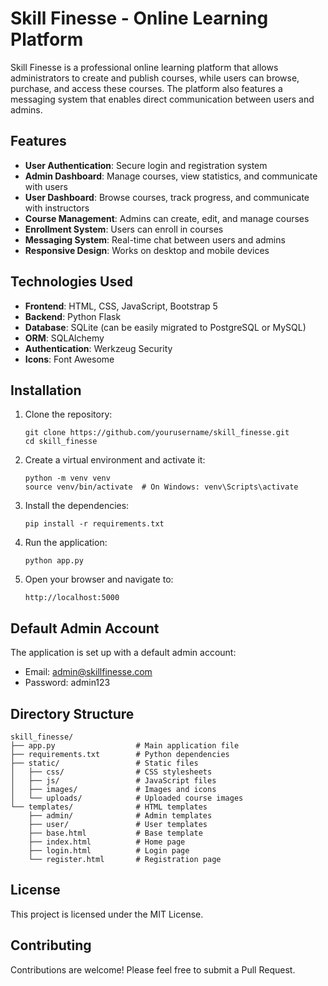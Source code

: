 # Skill Finesse - Online Learning Platform

Skill Finesse is a professional online learning platform that allows administrators to create and publish courses, while users can browse, purchase, and access these courses. The platform also features a messaging system that enables direct communication between users and admins.

## Features

- **User Authentication**: Secure login and registration system
- **Admin Dashboard**: Manage courses, view statistics, and communicate with users
- **User Dashboard**: Browse courses, track progress, and communicate with instructors
- **Course Management**: Admins can create, edit, and manage courses
- **Enrollment System**: Users can enroll in courses
- **Messaging System**: Real-time chat between users and admins
- **Responsive Design**: Works on desktop and mobile devices

## Technologies Used

- **Frontend**: HTML, CSS, JavaScript, Bootstrap 5
- **Backend**: Python Flask
- **Database**: SQLite (can be easily migrated to PostgreSQL or MySQL)
- **ORM**: SQLAlchemy
- **Authentication**: Werkzeug Security
- **Icons**: Font Awesome

## Installation

1. Clone the repository:
   ```
   git clone https://github.com/yourusername/skill_finesse.git
   cd skill_finesse
   ```

2. Create a virtual environment and activate it:
   ```
   python -m venv venv
   source venv/bin/activate  # On Windows: venv\Scripts\activate
   ```

3. Install the dependencies:
   ```
   pip install -r requirements.txt
   ```

4. Run the application:
   ```
   python app.py
   ```

5. Open your browser and navigate to:
   ```
   http://localhost:5000
   ```

## Default Admin Account

The application is set up with a default admin account:
- Email: admin@skillfinesse.com
- Password: admin123

## Directory Structure

```
skill_finesse/
├── app.py                  # Main application file
├── requirements.txt        # Python dependencies
├── static/                 # Static files
│   ├── css/                # CSS stylesheets
│   ├── js/                 # JavaScript files
│   ├── images/             # Images and icons
│   └── uploads/            # Uploaded course images
└── templates/              # HTML templates
    ├── admin/              # Admin templates
    ├── user/               # User templates
    ├── base.html           # Base template
    ├── index.html          # Home page
    ├── login.html          # Login page
    └── register.html       # Registration page
```

## License

This project is licensed under the MIT License.

## Contributing

Contributions are welcome! Please feel free to submit a Pull Request.
